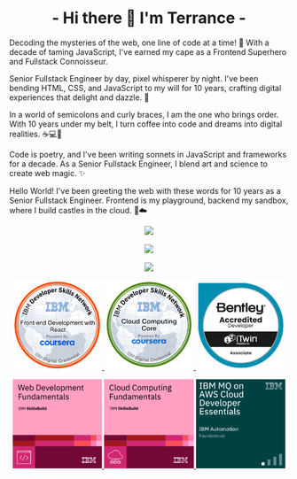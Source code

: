 <h1 align="center">- Hi there 👋 I'm Terrance -</h1>
<p>Decoding the mysteries of the web, one line of code at a time! 🚀 With a decade of taming JavaScript, I've earned my cape as a Frontend Superhero and Fullstack Connoisseur.</p>
<p>Senior Fullstack Engineer by day, pixel whisperer by night. I've been bending HTML, CSS, and JavaScript to my will for 10 years, crafting digital experiences that delight and dazzle. 🌟</p>
<p>In a world of semicolons and curly braces, I am the one who brings order. With 10 years under my belt, I turn coffee into code and dreams into digital realities. ☕💻🌈</p>
<p>Code is poetry, and I've been writing sonnets in JavaScript and frameworks for a decade. As a Senior Fullstack Engineer, I blend art and science to create web magic. ✨</p>
<p>Hello World! I've been greeting the web with these words for 10 years as a Senior Fullstack Engineer. Frontend is my playground, backend my sandbox, where I build castles in the cloud. 🏰☁️</p>
<p  align="center">
<img src="https://user-images.githubusercontent.com/73097560/115834477-dbab4500-a447-11eb-908a-139a6edaec5c.gif">             
</p>
<p align="center">
<img src="https://readme-typing-svg.herokuapp.com?font=Architects+Daughter&center=true&vCenter=true&duration=3000&color=%2338C2FF&size=40&height=200&width=800&lines=Code+is+the+canvas+-+creativity,+the+paint;In+the+world+of+binaries;be+the+one+who+adds+color;Simplicyty+is+the+soul+of+efficiency;Every+bug+is+a+lesson+in+disguise;Great+code+doesn't+just+function;it+tells+a+story;">
</p>
<p  align="center">
<img src="https://user-images.githubusercontent.com/73097560/115834477-dbab4500-a447-11eb-908a-139a6edaec5c.gif">             
</p>
<p align="center" display="flex">
    <a href="https://www.credly.com/badges/e2866988-a9a9-4965-ac59-1f49e9a811a8/public_url">
        <img width="32%" src="front-end-development-with-react.png" />
    </a>
    <a href="https://www.credly.com/badges/602cbaae-c500-4c81-bbf2-1132879a1c6d/public_url">
        <img width="32%" src="introduction-to-cloud-computing.png" />
    </a>
    <a href="https://www.credly.com/badges/29630d08-2b98-4611-9536-2540c15cf1ca/public_url">
        <img width="32%" src="bentley-accredited-developer-itwin-platform-associate.png" />
    </a>
</p>
<p align="center" display="flex">
    <a href="https://www.credly.com/badges/c714dc3e-6161-4931-85ae-9ff6827622a2/public_url">
        <img width="32%" src="web-development-fundamentals.png" />
    </a>
    <a href="https://www.credly.com/badges/b1859f53-66f3-4bc3-8626-6fab93c5d350/public_url">
        <img width="32%" src="cloud-computing-fundamentals.png" />
    </a>
    <a href="https://www.credly.com/badges/832bfde7-6af3-4d9c-a7f6-02db16bd54bc/public_url">
        <img width="32%" src="ibm-mq-on-aws-cloud-developer-essentials.png" />
    </a>
</p>
